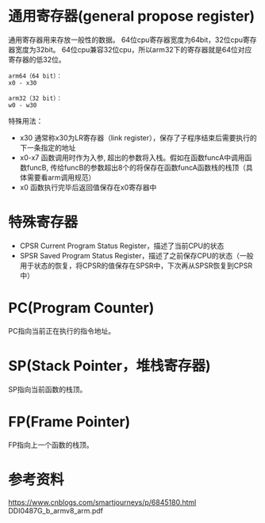 # 通用寄存器(general propose register)
通用寄存器用来存放一般性的数据。
64位cpu寄存器宽度为64bit，32位cpu寄存器宽度为32bit。
64位cpu兼容32位cpu，所以arm32下的寄存器就是64位对应寄存器的低32位。

```
arm64（64 bit）：
x0 - x30

arm32（32 bit）：
w0 - w30
```

特殊用法：
* x30
通常称x30为LR寄存器（link register），保存了子程序结束后需要执行的下一条指定的地址
* x0-x7
函数调用时作为入参, 超出的参数将入栈。假如在函数funcA中调用函数funcB, 传给funcB的参数超出8个的将保存在函数funcA函数栈的栈顶（具体需要看arm调用规范）
* x0
函数执行完毕后返回值保存在x0寄存器中

# 特殊寄存器
* CPSR
Current Program Status Register，描述了当前CPU的状态
* SPSR
Saved Program Status Register，描述了之前保存CPU的状态（一般用于状态的恢复，将CPSR的值保存在SPSR中，下次再从SPSR恢复到CPSR中）

# PC(Program Counter)
PC指向当前正在执行的指令地址。

# SP(Stack Pointer，堆栈寄存器)
SP指向当前函数的栈顶。

# FP(Frame Pointer)
FP指向上一个函数的栈顶。

# 参考资料
https://www.cnblogs.com/smartjourneys/p/6845180.html
DDI0487G_b_armv8_arm.pdf